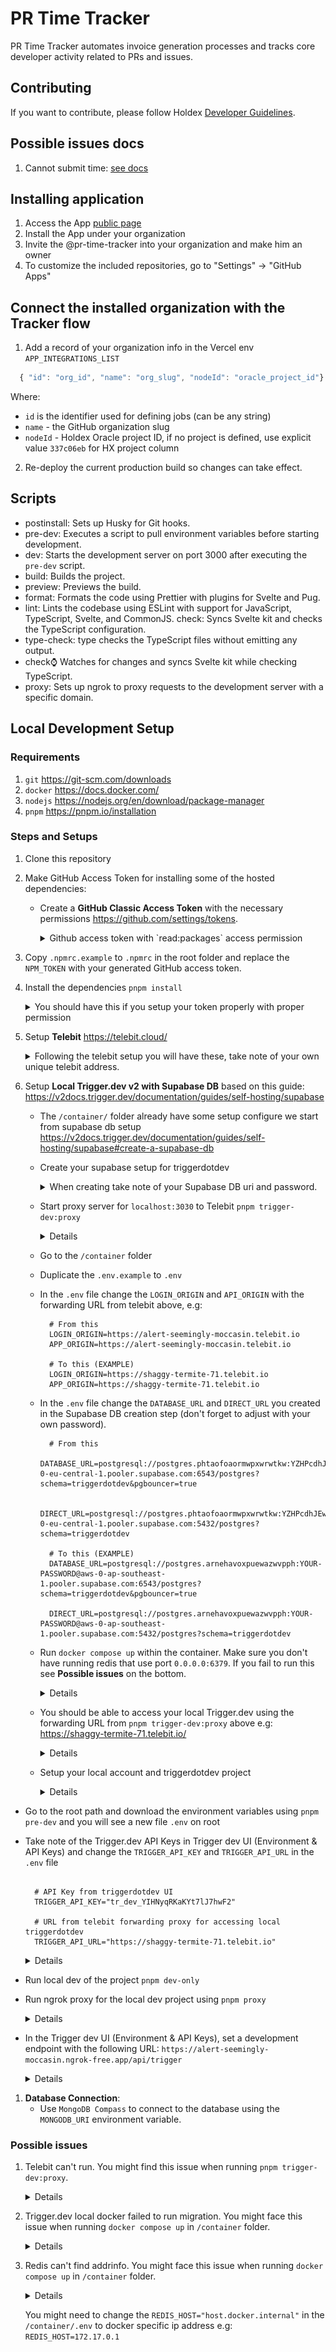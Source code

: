 # PR Time Tracker

PR Time Tracker automates invoice generation processes and tracks core developer activity related to PRs and issues.

## Contributing

If you want to contribute, please follow Holdex [Developer Guidelines](https://github.com/holdex/developers).

## Possible issues docs

1. Cannot submit time: [see docs](docs/cannot-submit-time/not-found.md)

## Installing application

1. Access the App [public page](https://github.com/apps/pr-time-tracker)
2. Install the App under your organization
3. Invite the @pr-time-tracker into your organization and make him an owner
4. To customize the included repositories, go to "Settings" -> "GitHub Apps"

## Connect the installed organization with the Tracker flow

1. Add a record of your organization info in the Vercel env `APP_INTEGRATIONS_LIST`

```javascript
  { "id": "org_id", "name": "org_slug", "nodeId": "oracle_project_id"}
```

Where:

- `id` is the identifier used for defining jobs (can be any string)
- `name` - the GitHub organization slug
- `nodeId` - Holdex Oracle project ID, if no project is defined, use explicit value `337c06eb` for HX project column

2. Re-deploy the current production build so changes can take effect.

## Scripts

- postinstall: Sets up Husky for Git hooks.
- pre-dev: Executes a script to pull environment variables before starting development.
- dev: Starts the development server on port 3000 after executing the `pre-dev` script.
- build: Builds the project.
- preview: Previews the build.
- format: Formats the code using Prettier with plugins for Svelte and Pug.
- lint: Lints the codebase using ESLint with support for JavaScript, TypeScript, Svelte, and CommonJS.
  check: Syncs Svelte kit and checks the TypeScript configuration.
- type-check: type checks the TypeScript files without emitting any output.
- check:watch: Watches for changes and syncs Svelte kit while checking TypeScript.
- proxy: Sets up ngrok to proxy requests to the development server with a specific domain.

## Local Development Setup

### Requirements

1. `git` <https://git-scm.com/downloads>
1. `docker` <https://docs.docker.com/>
1. `nodejs` <https://nodejs.org/en/download/package-manager>
1. `pnpm` <https://pnpm.io/installation>


### Steps and Setups

1. Clone this repository
1. Make GitHub Access Token for installing some of the hosted dependencies:

    - Create a **GitHub Classic Access Token** with the necessary permissions <https://github.com/settings/tokens>.

      <details>
        <summary>
          Github access token with `read:packages` access permission
        </summary>

        ![GitHub Access Token Setup](./docs/images/local-development-setup/github-access-token.png)

      </details>


1. Copy `.npmrc.example` to `.npmrc` in the root folder and replace the `NPM_TOKEN` with your generated GitHub access token.

1. Install the dependencies `pnpm install`

    <details>
      <summary>
      You should have this if you setup your token properly with proper permission
      </summary>

      ![Project Dependencies Installation](./docs/images/local-development-setup/dependencies-installations.png)

    </details>

1. Setup **Telebit** <https://telebit.cloud/>

    <details>
      <summary>
      Following the telebit setup you will have these, take note of your own unique telebit address.
      </summary>

      ![Telebit Setup 1](./docs/images/local-development-setup/telebit-setup-1.png)

      ![Telebit Setup 2](./docs/images/local-development-setup/telebit-setup-2.png)
    </details>

1. Setup **Local Trigger.dev v2 with Supabase DB** based on this guide: <https://v2docs.trigger.dev/documentation/guides/self-hosting/supabase>

    - The `/container/` folder already have some setup configure we start from supabase db setup <https://v2docs.trigger.dev/documentation/guides/self-hosting/supabase#create-a-supabase-db>
    - Create your supabase setup for triggerdotdev

      <details>
        <summary>
        When creating take note of your Supabase DB uri and password.
        </summary>

        ![Supabase DB Setup 1](./docs/images/local-development-setup/supabase-db-setup-1.png)

        ![Supabase DB Setup 2](./docs/images/local-development-setup/supabase-db-setup-2.png)
      </details>

    - Start proxy server for `localhost:3030` to Telebit `pnpm trigger-dev:proxy`

      <details>

        ![Telebit Proxy](./docs/images/local-development-setup/telebit-proxy.png)

      </details>

    - Go to the `/container` folder
    - Duplicate the `.env.example` to `.env`
    - In the `.env` file change the `LOGIN_ORIGIN` and `API_ORIGIN` with the forwarding URL from telebit above, e.g:
      ```shell
        # From this
        LOGIN_ORIGIN=https://alert-seemingly-moccasin.telebit.io
        APP_ORIGIN=https://alert-seemingly-moccasin.telebit.io

        # To this (EXAMPLE)
        LOGIN_ORIGIN=https://shaggy-termite-71.telebit.io
        APP_ORIGIN=https://shaggy-termite-71.telebit.io
      ```
    - In the `.env` file change the `DATABASE_URL` and `DIRECT_URL` you created in the Supabase DB creation step (don't forget to adjust with your own password).
      ```shell
        # From this
        DATABASE_URL=postgresql://postgres.phtaofoaormwpxwrwtkw:YZHPcdhJEwOUcK05@aws-0-eu-central-1.pooler.supabase.com:6543/postgres?schema=triggerdotdev&pgbouncer=true

        DIRECT_URL=postgresql://postgres.phtaofoaormwpxwrwtkw:YZHPcdhJEwOUcK05@aws-0-eu-central-1.pooler.supabase.com:5432/postgres?schema=triggerdotdev

        # To this (EXAMPLE)
        DATABASE_URL=postgresql://postgres.arnehavoxpuewazwvpph:YOUR-PASSWORD@aws-0-ap-southeast-1.pooler.supabase.com:6543/postgres?schema=triggerdotdev&pgbouncer=true

        DIRECT_URL=postgresql://postgres.arnehavoxpuewazwvpph:YOUR-PASSWORD@aws-0-ap-southeast-1.pooler.supabase.com:5432/postgres?schema=triggerdotdev

      ```

    - Run `docker compose up` within the container. Make sure you don't have running redis that use port `0.0.0.0:6379`. If you fail to run this see **Possible issues** on the bottom.

      <details>
        You should see this successful docker compose

        ![Docker Compose Success](./docs/images/local-development-setup/docker-compose-up-success.png)

      </details>

    - You should be able to access your local Trigger.dev using the forwarding URL from `pnpm trigger-dev:proxy` above e.g: https://shaggy-termite-71.telebit.io/

      <details>
        You should see this successful docker compose

        ![Docker Compose Success](./docs/images/local-development-setup/docker-compose-up-success.png)

      </details>

    - Setup your local account and triggerdotdev project


      <details>

        Register your email here

        ![Local Triggerdotdev 2](./docs/images/local-development-setup/local-triggerdotdev-2.png)

        You'll get a login url from `docker` container

        ![Local Triggerdotdev 3](./docs/images/local-development-setup/local-triggerdotdev-3.png)

        Copy and paste to browser to access and you'll be redirected to your project.

        ![Local Triggerdotdev 4](./docs/images/local-development-setup/local-triggerdotdev-4.png)

      </details>

  - Go to the root path and download the environment variables using `pnpm pre-dev` and you will see a new file `.env` on root

  - Take note of the Trigger.dev API Keys in Trigger dev UI (Environment & API Keys) and change the `TRIGGER_API_KEY` and `TRIGGER_API_URL` in the `.env` file

    ```shell

      # API Key from triggerdotdev UI
      TRIGGER_API_KEY="tr_dev_YIHNyqRKaKYt7lJ7hwF2"

      # URL from telebit forwarding proxy for accessing local triggerdotdev
      TRIGGER_API_URL="https://shaggy-termite-71.telebit.io"
    ```

    <details>

      ![Local Triggerdotdev 7](./docs/images/local-development-setup/local-triggerdotdev-7.png)

    <details>

  - Run local dev of the project `pnpm dev-only`

  - Run ngrok proxy for the local dev project using `pnpm proxy`

    <details>

      ![Local Triggerdotdev 8](./docs/images/local-development-setup/local-triggerdotdev-8.png)

    </details>

  - In the Trigger dev UI (Environment & API Keys), set a development endpoint with the following URL:
     `https://alert-seemingly-moccasin.ngrok-free.app/api/trigger`

     <details>


      ![Local Triggerdotdev 5](./docs/images/local-development-setup/local-triggerdotdev-5.png)


      ![Local Triggerdotdev 6](./docs/images/local-development-setup/local-triggerdotdev-6.png)


      ![Local Triggerdotdev 9](./docs/images/local-development-setup/local-triggerdotdev-9.png)


     </details>


1. **Database Connection**:
   - Use `MongoDB Compass` to connect to the database using the `MONGODB_URI` environment variable.

### Possible issues

1. Telebit can't run. You might find this issue when running `pnpm trigger-dev:proxy`.

    <details>

    ```shell
     pnpm trigger-dev:proxy

    > pr-time-tracker@0.0.3 trigger-dev:proxy /home/ubuntu/Developer/pr-time-tracker
    > ~/telebit http 3030

    /home/ubuntu/Applications/telebit/bin/telebit-remote.js:643
      var verstrd = [ pkg.name + ' daemon v' + state.config.version ];
                                                            ^

    TypeError: Cannot read property 'version' of undefined
        at handleConfig (/home/ubuntu/Applications/telebit/bin/telebit-remote.js:643:57)
        at /home/ubuntu/Applications/telebit/bin/telebit-remote.js:359:22
        at /home/ubuntu/Applications/telebit/usr/share/install-launcher.js:241:26
        at ChildProcess.exithandler (child_process.js:280:7)
        at ChildProcess.emit (events.js:182:13)
        at maybeClose (internal/child_process.js:962:16)
        at Process.ChildProcess._handle.onexit (internal/child_process.js:251:5)
     ELIFECYCLE  Command failed with exit code 1.
    ```

    Try to reinstall telebit

    ```shell
    curl https://get.telebit.io/ | bash
    ```

    Then rerun  `pnpm trigger-dev:proxy`

    </details>

1. Trigger.dev local docker failed to run migration. You might face this issue when running `docker compose up` in `/container` folder.

    <details>

    ```
    triggerdotdev  | 526 migrations found in prisma/migrations
    triggerdotdev  |
    triggerdotdev  | Error: P3009
    triggerdotdev  |
    triggerdotdev  | migrate found failed migrations in the target database, new migrations will not be applied. Read more about how to resolve migration issues in a production database: https://pris.ly/d/migrate-resolve
    triggerdotdev  | The `20230616104937_remove_api_identifier` migration started at 2024-11-12 08:37:52.191805 UTC failed
    triggerdotdev  |
    ```

    A fix mentioned in <https://github.com/triggerdotdev/trigger.dev/issues/1026>

    Make new Supabase project and change the `DATABASE_URL` and `DIRECT_URL` accordingly

    Add this to the `triggerdotdev` container within `docker-compose.yml`

    ```yaml
      # This is the important bit!
      command:
        - sh
        - -c
        - sed -i s/public/triggerdotdev/ ./packages/database/prisma/migrations/20240130165343_add_composite_index_to_job_run_for_job_id_and_created_at/migration.sql && ./scripts/entrypoint.sh
    ```

    </details>

1. Redis can't find addrinfo. You might face this issue when running `docker compose up` in `/container` folder.

    <details>

    ```shell
      triggerdotdev  | [ioredis] Unhandled error event: Error: getaddrinfo ENOTFOUND host.docker.internal
      triggerdotdev  |     at GetAddrInfoReqWrap.onlookup [as oncomplete] (node:dns:107:26)
      triggerdotdev  |     at GetAddrInfoReqWrap.callbackTrampoline (node:internal/async_hooks:130:17)
    ```
    </details>

    You might need to change the `REDIS_HOST="host.docker.internal"` in the `/container/.env` to docker specific ip address e.g: `REDIS_HOST=172.17.0.1`